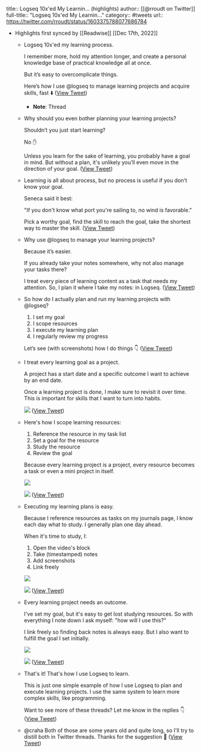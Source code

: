 title:: Logseq 10x'ed My Learnin... (highlights)
author:: [[@rroudt on Twitter]]
full-title:: "Logseq 10x'ed My Learnin..."
category:: #tweets
url:: https://twitter.com/rroudt/status/1603375788077686784

- Highlights first synced by [[Readwise]] [[Dec 17th, 2022]]
	- Logseq 10x'ed my learning process.
	  
	  I remember more, hold my attention longer, and create a personal knowledge base of practical knowledge all at once.
	  
	  But it’s easy to overcomplicate things.
	  
	  Here’s how I use @logseq to manage learning projects and acquire skills, fast ⬇️ ([View Tweet](https://twitter.com/rroudt/status/1603375788077686784))
		- **Note**: Thread
	- Why should you even bother planning your learning projects?
	  
	  Shouldn’t you just start learning?
	  
	  No ✋
	  
	  Unless you learn for the sake of learning, you probably have a goal in mind. But without a plan, it's unlikely you’ll even move in the direction of your goal. ([View Tweet](https://twitter.com/rroudt/status/1603375790669762561))
	- Learning is all about process, but no process is useful if you don’t know your goal.
	  
	  Seneca said it best:
	  
	  "If you don't know what port you're sailing to, no wind is favorable."
	  
	  Pick a worthy goal, find the skill to reach the goal, take the shortest way to master the skill. ([View Tweet](https://twitter.com/rroudt/status/1603375793219850241))
	- Why use @logseq to manage your learning projects?
	  
	  Because it’s easier.
	  
	  If you already take your notes somewhere, why not also manage your tasks there?
	  
	  I treat every piece of learning content as a task that needs my attention. So, I plan it where I take my notes: in Logseq. ([View Tweet](https://twitter.com/rroudt/status/1603375795799396353))
	- So how do I actually plan and run my learning projects with @logseq?
	  
	  1) I set my goal
	  2) I scope resources
	  3) I execute my learning plan
	  4) I regularly review my progress
	  
	  Let’s see (with screenshots) how I do things 👇 ([View Tweet](https://twitter.com/rroudt/status/1603375798299131904))
	- I treat every learning goal as a project.
	  
	  A project has a start date and a specific outcome I want to achieve by an end date.
	  
	  Once a learning project is done, I make sure to revisit it over time. This is important for skills that I want to turn into habits. 
	  
	  ![](https://pbs.twimg.com/media/FkBVy9AVsAADz_L.jpg) ([View Tweet](https://twitter.com/rroudt/status/1603375805513359360))
	- Here's how I scope learning resources:
	  
	  1) Reference the resource in my task list
	  2) Set a goal for the resource
	  3) Study the resource
	  4) Review the goal
	  
	  Because every learning project is a project, every resource becomes a task or even a mini project in itself. 
	  
	  ![](https://pbs.twimg.com/media/FkBVzUMUAAEXVSD.jpg) 
	  
	  ![](https://pbs.twimg.com/media/FkBVzgrVQAA85H3.jpg) ([View Tweet](https://twitter.com/rroudt/status/1603375815655182336))
	- Executing my learning plans is easy.
	  
	  Because I reference resources as tasks on my journals page, I know each day what to study. I generally plan one day ahead.
	  
	  When it's time to study, I:
	  
	  1) Open the video's block
	  2) Take (timestamped) notes
	  3) Add screenshots
	  4) Link freely 
	  
	  ![](https://pbs.twimg.com/media/FkBVz52VUAE2bEg.jpg) 
	  
	  ![](https://pbs.twimg.com/media/FkBV0KsUcAEhLC_.jpg) ([View Tweet](https://twitter.com/rroudt/status/1603375827894222849))
	- Every learning project needs an outcome.
	  
	  I've set my goal, but it's easy to get lost studying resources. So with everything I note down I ask myself: "how will I use this?"
	  
	  I link freely so finding back notes is always easy. But I also want to fulfill the goal I set initially. 
	  
	  ![](https://pbs.twimg.com/media/FkBV0p4VUAAdpq_.jpg) 
	  
	  ![](https://pbs.twimg.com/media/FkBV04vVEAA1yXI.jpg) ([View Tweet](https://twitter.com/rroudt/status/1603375839633997825))
	- That's it! That's how I use Logseq to learn.
	  
	  This is just one simple example of how I use Logseq to plan and execute learning projects. I use the same system to learn more complex skills, like programming.
	  
	  Want to see more of these threads? Let me know in the replies 👇 ([View Tweet](https://twitter.com/rroudt/status/1603375843031404544))
	- @craha Both of those are some years old and quite long, so I'll try to distill both in Twitter threads. Thanks for the suggestion 🙏 ([View Tweet](https://twitter.com/rroudt/status/1603481083760312322))